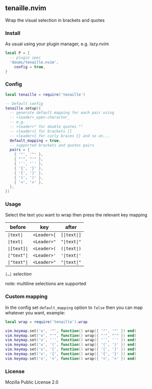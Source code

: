 ## tenaille.nvim

Wrap the visual selection in brackets and quotes

### Install

As usual using your plugin manager, e.g. lazy.nvim

```lua
local P = {
  -- plugin spec
  'doums/tenaille.nvim',
    config = true,
}
```

### Config

```lua
local tenaille = require('tenaille')

-- Default config
tenaille.setup({
  -- generate default mapping for each pair using
  -- <leader>_open-character_
  -- e.g.
  -- <leader>" for double quotes ""
  -- <leader>[ for brackets []
  -- <leader>{ for curly braces {} and so on...
  default_mapping = true,
  -- supported brackets and quotes pairs
  pairs = {
    { '"', '"' },
    { "'", "'" },
    { '`', '`' },
    { '{', '}' },
    { '[', ']' },
    { '(', ')' },
    { '<', '>' },
  },
})
```

### Usage

Select the text you want to wrap then press the relevant key
mapping

| before       | key         | after        |
|--------------|-------------|--------------|
| `\|text\|`   | `<Leader>[` | `[\|text\|]` |
| `\|text\|`   | `<Leader>"` | `"\|text\|"` |
| `\|[text]\|` | `<Leader>(` | `(\|text\|)` |
| `\|"text"\|` | `<Leader>'` | `'\|text\|'` |
| `\|"text"\|` | `<Leader>"` | `"\|text\|"` |

`|…|` _selection_

note: multiline selections are supported

### Custom mapping

In the config set `default_mapping` option to `false` then you can
map whatever you want, example:

```lua
local wrap = require('tenaille').wrap

vim.keymap.set('v', '"', function() wrap({ '"', '"' }) end)
vim.keymap.set('v', "'", function() wrap({ "'", "'" }) end)
vim.keymap.set('v', '`', function() wrap({ '`', '`' }) end)
vim.keymap.set('v', '(', function() wrap({ '(', ')' }) end)
vim.keymap.set('v', '[', function() wrap({ '[', ']' }) end)
vim.keymap.set('v', '{', function() wrap({ '{', '}' }) end)
vim.keymap.set('v', '<', function() wrap({ '<', '>' }) end)
```

### License

Mozilla Public License 2.0
